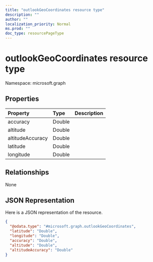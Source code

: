 ```yaml
---
title: "outlookGeoCoordinates resource type"
description: ""
author: ""
localization_priority: Normal
ms.prod: ""
doc_type: resourcePageType
---
```


# outlookGeoCoordinates resource type


Namespace: microsoft.graph



## Properties
|Property|Type|Description|
|:---|:---|:---|
|accuracy|Double||
|altitude|Double||
|altitudeAccuracy|Double||
|latitude|Double||
|longitude|Double||

## Relationships
None

## JSON Representation
Here is a JSON representation of the resource.
<!-- {
  "blockType": "resource",
  "@odata.type": "microsoft.graph.outlookGeoCoordinates"
}
-->
``` json
{
  "@odata.type": "#microsoft.graph.outlookGeoCoordinates",
  "latitude": "Double",
  "longitude": "Double",
  "accuracy": "Double",
  "altitude": "Double",
  "altitudeAccuracy": "Double"
}
```

